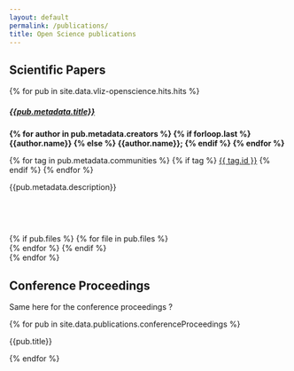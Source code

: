 ```yaml
---
layout: default
permalink: /publications/
title: Open Science publications
---
```


## Scientific Papers

<div class="col-12 field__item">
    <div class="pb-4 pt-4 paragraph paragraph--type--container paragraph--view-mode--default">
        <div class="field field--name-field-paragraph-container-items field--type-entity-reference-revisions field--label-hidden">
            <div class="row field__items included-item-list">
              {% for pub in site.data.vliz-openscience.hits.hits %}
              <div class="col-lg-11 field__item">
                  <div class="paragraph paragraph--type--basic-text paragraph--view-mode--default">
                      <div class="clearfix text-formatted field field--name-field-body field--type-text-long field--label-hidden field__items">
                          <h5>
                              <a href="{{pub.links.doi}}">
                                  {{pub.metadata.title}} 
                              </a>
                          </h5>
                          <p class="blue">
                          <b>
                              {% for author in pub.metadata.creators %}
                                {% if forloop.last %}
                                  {{author.name}} 
                                {% else %}
                                  {{author.name}};
                                {% endif %}
                              {% endfor %}
                          </b>
                          </p>
                          {% for tag in pub.metadata.communities %}
                              {% if tag %}
                                  <a href="#" class="field__news_teaser">{{ tag.id }}</a>
                              {% endif %}
                          {% endfor %}
                          <p>
                              {{pub.metadata.description}}
                          </p>
                          <!-- These are here to have extra whitespace between element blocks, can be adjusted for more / less whitespace -->
                          <!-- todo should be done through class + css -->
                          <p>&nbsp;</p>
                          <p>&nbsp;</p>
                      </div>
                  </div>
              </div>
              <div class="col-lg-1 field__item">
                  <div class="row">
                      {% if pub.files %}
                      {% for file in pub.files %}
                      <div class="col-lg-12 field__item gy-3">
                          <a class="basic-button" href="{{file.links.self}}" target="_blank" rel="noopener noreferrer" style="margin-right: 5px;">
                              <span class="fa fa-download"></span>
                          </a>
                      </div>
                      {% endfor %}
                      {% endif %}
                  </div>
              </div>
              {% endfor %}
            </div>
        </div>
    </div>
</div>

## Conference Proceedings

Same here for the conference proceedings ?

{% for pub in site.data.publications.conferenceProceedings %}

<p>{{pub.title}}</p>
{% endfor %}

<script>
    htmx.logger = function(elt, event, data) {
        if(console) {
            console.log(event, elt, data);
        }
    }
  
  document.body.addEventListener('configRequest.htmx', function(evt) {
      // try to remove x-hx-* headers because gist api complains about CORS
      Object.keys(evt.detail.headers).forEach(function(key) { 
        delete evt.detail.headers[key]; 
      });
  });
  
  htmx.defineExtension('client-side-templates', {
      transformResponse : function(text, xhr, elt) {
        var nunjucksTemplate = htmx.closest(elt, "[nunjucks-template]");
          if (nunjucksTemplate) {
              var data = {
                data: JSON.parse(text)
              };
              var templateName = nunjucksTemplate.getAttribute('nunjucks-template');
              var template = htmx.find('#' + templateName);
              console.log(templateName,data);
              return nunjucks.renderString(template.innerHTML, data);
          }
          return text;
      }
  });
</script>
